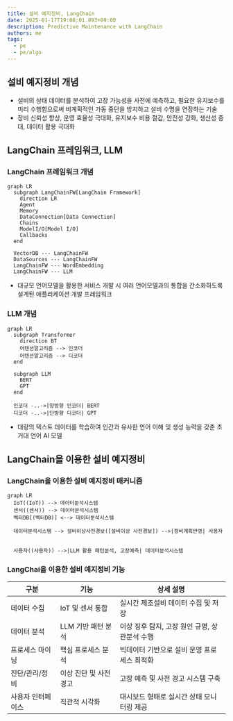```yaml
---
title: 설비 예지정비, LangChain
date: 2025-01-17T19:08:01.893+09:00
description: Predictive Maintenance with LangChain
authors: me
tags:
  - pe
  - pe/algo 
---
```


## 설비 예지정비 개념

- 설비의 상태 데이터를 분석하여 고장 가능성을 사전에 예측하고, 필요한 유지보수를 미리 수행함으로써 비계획적인 가동 중단을 방지하고 설비 수명을 연장하는 기술
- 장비 신뢰성 향상, 운영 효율성 극대화, 유지보수 비용 절감, 안전성 강화, 생산성 증대, 데이터 활용 극대화

## LangChain 프레임워크, LLM

### LangChain 프레임워크 개념

```mermaid
graph LR
  subgraph LangChainFW[LangChain Framework]
    direction LR
    Agent
    Memory
    DataConnection[Data Connection]
    Chains
    ModelI/O[Model I/O]
    Callbacks
  end

  VectorDB --- LangChainFW
  DataSources --- LangChainFW
  LangChainFW --- WordEmbedding
  LangChainFW --- LLM
```

- 대규모 언어모델을 활용한 서비스 개발 시 여러 언어모델과의 통합을 간소화하도록 설계된 애플리케이션 개발 프레임워크

### LLM 개념

```mermaid
graph LR
  subgraph Transformer
    direction BT
    어텐션알고리즘 --> 인코더
    어텐션알고리즘 --> 디코더
  end

  subgraph LLM
    BERT
    GPT
  end

  인코더 -..->|양방향 인코더| BERT
  디코더 -..->|단방향 디코더| GPT
```

- 대량의 텍스트 데이터를 학습하여 인간과 유사한 언어 이해 및 생성 능력을 갖춘 초거대 언어 AI 모델

## LangChain을 이용한 설비 예지정비

### LangChain을 이용한 설비 예지정비 매커니즘

```mermaid
graph LR
  IoT((IoT)) --> 데이터분석시스템
  센서((센서)) --> 데이터분석시스템
  벡터DB[(벡터DB)] <--> 데이터분석시스템

  데이터분석시스템 --> 설비이상사전경보([설비이상 사전경보]) -->|정비계획반영| 사용자
   

  사용자((사용자)) -->|LLM 활용 패턴분석, 고장예측| 데이터분석시스템
```

### LangChai을 이용한 설비 예지정비 기능

|구분|기능|상세 설명|
|---|---|---|
|데이터 수집|IoT 및 센서 통합|실시간 제조설비 데이터 수집 및 저장|
|데이터 분석|LLM 기반 패턴 분석|이상 징후 탐지, 고장 원인 규명, 상관분석 수행|
|프로세스 마이닝|핵심 프로세스 분석|빅데이터 기반으로 설비 운영 프로세스 최적화|
|진단/관리/정비|이상 진단 및 사전 경고|고장 예측 및 사전 경고 시스템 구축|
|사용자 인터페이스|직관적 시각화|대시보드 형태로 실시간 상태 모니터링 제공|
